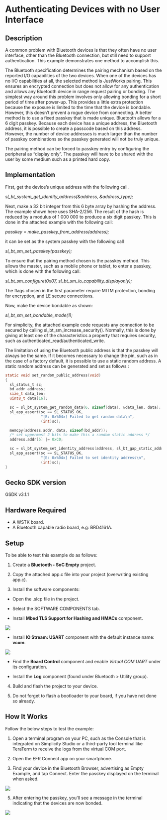 # Authenticating Devices with no User Interface #
 
## Description ##

A common problem with Bluetooth devices is that they often have no user interface, other than the Bluetooth connection, but still need to support authentication. This example demonstrates one method to accomplish this.
 
The Bluetooth specification determines the pairing mechanism based on the reported I/O capabilities of the two devices. When one of the devices has no I/O capabilities at all, the selected method is JustWorks pairing. This ensures an encrypted connection but does not allow for any authentication and allows any Bluetooth device in range request pairing or bonding. The simplest way around this problem involves only allowing bonding for a short period of time after power-up. This provides a little extra protection because the exposure is limited to the time that the device is bondable. However, this doesn’t prevent a rogue device from connecting. A better method is to use a fixed passkey that is made unique. Bluetooth allows for a 6 digit passkey. Because each device has a unique address, the Bluetooth address, it is possible to create a passcode based on this address. However, the number of device addresses is much larger than the number of passkey combinations so the passkey generated will not be truly unique.

The pairing method can be forced to passkey entry by configuring the peripheral as “display only”. The passkey will have to be shared with the user by some medium such as a printed hard copy.

## Implementation ##

First, get the device’s unique address with the following call.

*sl_bt_system_get_identity_address(&address, &address_type);*

Next, make a 32 bit integer from this 6 byte array by hashing the address. The example shown here uses SHA-2/256. The result of the hash is reduced by a modulus of 1 000 000 to produce a six digit passkey. This is done in the attached example with the following call:

*passkey = make_passkey_from_address(address);*

it can be set as the system passkey with the following call

*sl_bt_sm_set_passkey(passkey);*

To ensure that the pairing method chosen is the passkey method. This allows the master, such as a mobile phone or tablet, to enter a passkey, which is done with the following call:

*sl_bt_sm_configure(0x07, sl_bt_sm_io_capability_displayonly);*

The flags chosen in the first parameter require MITM protection, bonding for encryption, and LE secure connections.

Now, make the device bondable as shown:

*sl_bt_sm_set_bondable_mode(1);*

For simplicity, the attached example code requests any connection to be secured by calling sl_bt_sm_increase_security(). Normally, this is done by giving at least one of the characteristics a property that requires security, such as authenticated_read/authenticated_write.

The limitation of using the Bluetooth public address is that the passkey will always be the same. If it becomes necessary to change the pin, such as in the case of a factory default, it is possible to use a static random address. A static random address can be generated and set as follows :

```c
static void set_random_public_address(void)
{
  sl_status_t sc;
  bd_addr address;
  size_t data_len;
  uint8_t data[16];

  sc = sl_bt_system_get_random_data(6, sizeof(data), &data_len, data);
  sl_app_assert(sc == SL_STATUS_OK,
                "[E: 0x%04x] Failed to get random data\n",
                (int)sc);

  memcpy(address.addr, data, sizeof(bd_addr));
  /* set uppermost 2 bits to make this a random static address */
  address.addr[5] |= 0xC0;

  sc = sl_bt_system_set_identity_address(address, sl_bt_gap_static_address);
  sl_app_assert(sc == SL_STATUS_OK,
                "[E: 0x%04x] Failed to set identity address\n",
                (int)sc);
}
```
 
## Gecko SDK version ##
 
GSDK v3.1.1
 
## Hardware Required ##
 
- A WSTK board.
- A Bluetooth capable radio board, e.g: BRD4161A.
 
## Setup
 
To be able to test this example do as follows:

1. Create a **Bluetooth - SoC Empty** project.

2. Copy the attached app.c file into your project (overwriting existing app.c).

3. Install the software components:

- Open the .slcp file in the project.

- Select the SOFTWARE COMPONENTS tab.

- Install **Mbed TLS Support for Hashing and HMACs** component.

![](images/mbed_tls_component.png)

- Install **IO Stream: USART** component with the default instance name: **vcom**.

![](images/vcom_component.png)

- Find the **Board Control** component  and enable *Virtual COM UART* under its configuration.

- Install the **Log** component (found under Bluetooth > Utility group).

4. Build and flash the project to your device.

5. Do not forget to flash a bootloader to your board, if you have not done so already.
 
## How It Works ##
 
Follow the below steps to test the example:

1. Open a terminal program on your PC, such as the Console that is integrated on Simplicity Studio or a third-party tool terminal like TeraTerm to receive the logs from the virtual COM port.

2. Open the EFR Connect app on your smartphone. 

3. Find your device in the Bluetooth Browser, advertising as Empty Example, and tap Connect. Enter the passkey displayed on the terminal when asked.

![](images/ble_pairing_request.png)

5. After entering the passkey, you'll see a message in the terminal indicating that the devices are now bonded.

![](images/the_log.png)
